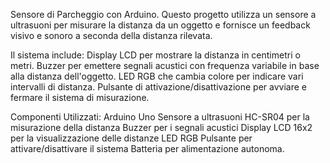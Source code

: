 Sensore di Parcheggio con Arduino.
Questo progetto utilizza un sensore a ultrasuoni per misurare la distanza da un oggetto e fornisce un feedback visivo e sonoro a seconda della distanza rilevata.

Il sistema include:
Display LCD per mostrare la distanza in centimetri o metri.
Buzzer per emettere segnali acustici con frequenza variabile in base alla distanza dell'oggetto.
LED RGB che cambia colore per indicare vari intervalli di distanza.
Pulsante di attivazione/disattivazione per avviare e fermare il sistema di misurazione.

Componenti Utilizzati:
Arduino Uno
Sensore a ultrasuoni HC-SR04 per la misurazione della distanza
Buzzer per i segnali acustici
Display LCD 16x2 per la visualizzazione delle distanze
LED RGB
Pulsante per attivare/disattivare il sistema
Batteria per alimentazione autonoma.
